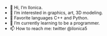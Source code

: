- 👋 Hi, I’m Ilonica.
- 👀 I’m interested in graphics, art, 3D modeling.
- 🔸 Favorite languages C++ and Python.
- 🌱 I’m currently learning to be a programmer.
- 📫 How to reach me: twitter @ilonica5

<!---
Ilonica/Ilonica is a ✨ special ✨ repository because its `README.md` (this file) appears on your GitHub profile.
You can click the Preview link to take a look at your changes.
--->
